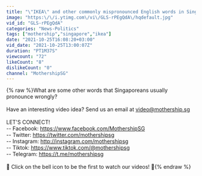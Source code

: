 ```yaml
---
title: "\"IKEA\" and other commonly mispronounced English words in Singapore"
image: "https:\/\/i.ytimg.com\/vi\/GLS-rPEgQdA\/hqdefault.jpg"
vid_id: "GLS-rPEgQdA"
categories: "News-Politics"
tags: ["mothership","singapore","ikea"]
date: "2021-10-25T16:08:20+03:00"
vid_date: "2021-10-25T13:00:07Z"
duration: "PT1M37S"
viewcount: "72"
likeCount: "8"
dislikeCount: "0"
channel: "MothershipSG"
---
```

{% raw %}What are some other words that Singaporeans usually pronounce wrongly?<br /><br />Have an interesting video idea? Send us an email at video@mothership.sg<br /><br />LET'S CONNECT!<br />-- Facebook: <a rel="nofollow" target="blank" href="https://www.facebook.com/MothershipSG">https://www.facebook.com/MothershipSG</a><br />-- Twitter: <a rel="nofollow" target="blank" href="https://twitter.com/mothershipsg">https://twitter.com/mothershipsg</a><br />-- Instagram: <a rel="nofollow" target="blank" href="http://instagram.com/mothershipsg">http://instagram.com/mothershipsg</a><br />-- Tiktok: <a rel="nofollow" target="blank" href="https://www.tiktok.com/@mothershipsg">https://www.tiktok.com/@mothershipsg</a><br />-- Telegram: <a rel="nofollow" target="blank" href="https://t.me/mothershipsg">https://t.me/mothershipsg</a><br /><br />🔔 Click on the bell icon to be the first to watch our videos! 🔔{% endraw %}
